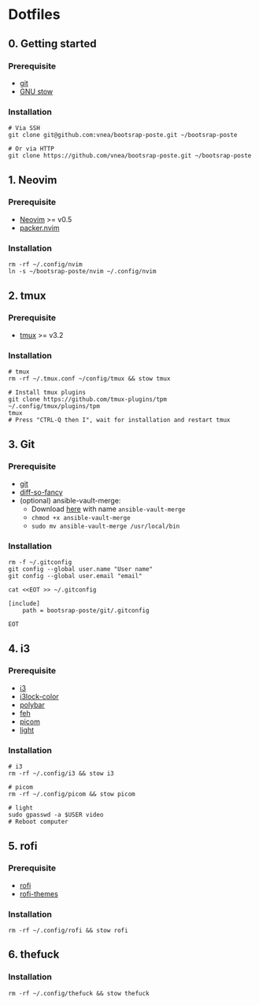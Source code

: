 # Dotfiles

## 0. Getting started

### Prerequisite

* [git](https://git-scm.com)
* [GNU stow](https://www.gnu.org/software/stow)

### Installation

```shell
# Via SSH
git clone git@github.com:vnea/bootsrap-poste.git ~/bootsrap-poste

# Or via HTTP
git clone https://github.com/vnea/bootsrap-poste.git ~/bootsrap-poste
```

## 1. Neovim

### Prerequisite

* [Neovim](https://neovim.io) >= v0.5
* [packer.nvim](https://github.com/wbthomason/packer.nvim)

### Installation

```shell
rm -rf ~/.config/nvim
ln -s ~/bootsrap-poste/nvim ~/.config/nvim
```

## 2. tmux

### Prerequisite

* [tmux](https://github.com/tmux/tmux) >= v3.2

### Installation

```shell
# tmux
rm -rf ~/.tmux.conf ~/config/tmux && stow tmux

# Install tmux plugins
git clone https://github.com/tmux-plugins/tpm ~/.config/tmux/plugins/tpm
tmux
# Press "CTRL-Q then I", wait for installation and restart tmux
```

## 3. Git

### Prerequisite

* [git](https://git-scm.com)
* [diff-so-fancy](https://github.com/so-fancy/diff-so-fancy)
* (optional) ansible-vault-merge:
    * Download [here](https://raw.githubusercontent.com/building5/ansible-vault-tools/master/ansible-vault-merge.sh)
      with name `ansible-vault-merge`
    * ```chmod +x ansible-vault-merge```
    * ```sudo mv ansible-vault-merge /usr/local/bin```

### Installation

```shell
rm -f ~/.gitconfig
git config --global user.name "User name"
git config --global user.email "email"

cat <<EOT >> ~/.gitconfig

[include]
    path = bootsrap-poste/git/.gitconfig

EOT
```

## 4. i3

### Prerequisite

* [i3](https://i3wm.org)
* [i3lock-color](https://github.com/Raymo111/i3lock-color)
* [polybar](https://github.com/polybar/polybar)
* [feh](https://feh.finalrewind.org)
* [picom](https://github.com/yshui/picom)
* [light](https://github.com/haikarainen/light)

### Installation

```shell
# i3
rm -rf ~/.config/i3 && stow i3

# picom
rm -rf ~/.config/picom && stow picom

# light
sudo gpasswd -a $USER video
# Reboot computer
```

## 5. rofi

### Prerequisite

* [rofi](https://github.com/davatorium/rofi)
* [rofi-themes](https://github.com/adi1090x/rofi)

### Installation

```shell
rm -rf ~/.config/rofi && stow rofi
```

## 6. thefuck

### Installation

```shell
rm -rf ~/.config/thefuck && stow thefuck
```
